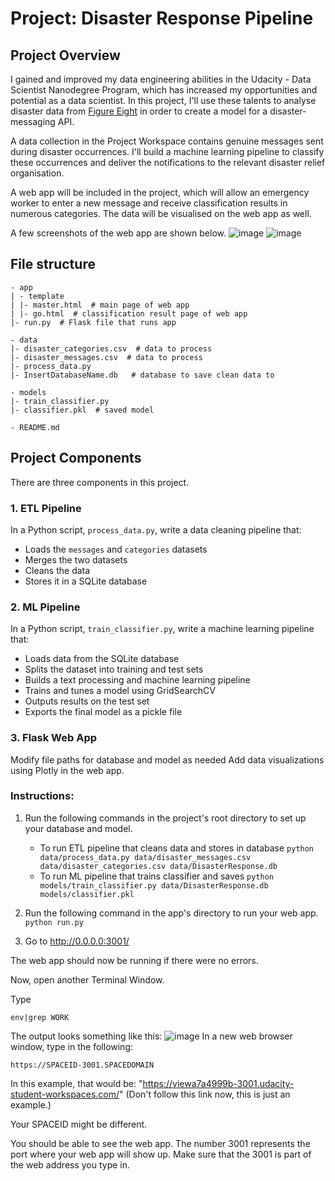 # Project: Disaster Response Pipeline

## Project Overview
I gained and improved my data engineering abilities in the Udacity - Data Scientist Nanodegree Program, which has increased my opportunities and potential as a data scientist. In this project, I'll use these talents to analyse disaster data from [Figure Eight](https://www.figure-eight.com/) in order to create a model for a disaster-messaging API.

A data collection in the Project Workspace contains genuine messages sent during disaster occurrences. I'll build a machine learning pipeline to classify these occurrences and deliver the notifications to the relevant disaster relief organisation.

A web app will be included in the project, which will allow an emergency worker to enter a new message and receive classification results in numerous categories. The data will be visualised on the web app as well.

A few screenshots of the web app are shown below.
![image](https://user-images.githubusercontent.com/88694623/152629914-8ad0e597-f8dc-49d1-a01a-a6f41db4f74d.png)
![image](https://user-images.githubusercontent.com/88694623/152629918-a14224c9-8edc-4d9c-85d2-b3105f42098b.png)

## File structure
```
- app
| - template
| |- master.html  # main page of web app
| |- go.html  # classification result page of web app
|- run.py  # Flask file that runs app

- data
|- disaster_categories.csv  # data to process 
|- disaster_messages.csv  # data to process
|- process_data.py
|- InsertDatabaseName.db   # database to save clean data to

- models
|- train_classifier.py
|- classifier.pkl  # saved model 

- README.md
```
## Project Components
There are three components in this project.

### 1. ETL Pipeline
In a Python script, `process_data.py`, write a data cleaning pipeline that:

- Loads the `messages` and `categories` datasets
- Merges the two datasets
- Cleans the data
- Stores it in a SQLite database
### 2. ML Pipeline
In a Python script, `train_classifier.py`, write a machine learning pipeline that:

- Loads data from the SQLite database
- Splits the dataset into training and test sets
- Builds a text processing and machine learning pipeline
- Trains and tunes a model using GridSearchCV
- Outputs results on the test set
- Exports the final model as a pickle file
### 3. Flask Web App
Modify file paths for database and model as needed
Add data visualizations using Plotly in the web app. 

### Instructions:
1. Run the following commands in the project's root directory to set up your database and model.

    - To run ETL pipeline that cleans data and stores in database
        `python data/process_data.py data/disaster_messages.csv data/disaster_categories.csv data/DisasterResponse.db`
    - To run ML pipeline that trains classifier and saves
        `python models/train_classifier.py data/DisasterResponse.db models/classifier.pkl`

2. Run the following command in the app's directory to run your web app.
    `python run.py`

3. Go to http://0.0.0.0:3001/

The web app should now be running if there were no errors.

Now, open another Terminal Window.

Type
```
env|grep WORK
```
The output looks something like this:
![image](https://user-images.githubusercontent.com/88694623/152629785-d5f1fef4-2011-4466-9163-c3960c8dd98b.png)
In a new web browser window, type in the following:
```
https://SPACEID-3001.SPACEDOMAIN
```
In this example, that would be: "https://viewa7a4999b-3001.udacity-student-workspaces.com/" (Don't follow this link now, this is just an example.)

Your SPACEID might be different.

You should be able to see the web app. The number 3001 represents the port where your web app will show up. Make sure that the 3001 is part of the web address you type in.






